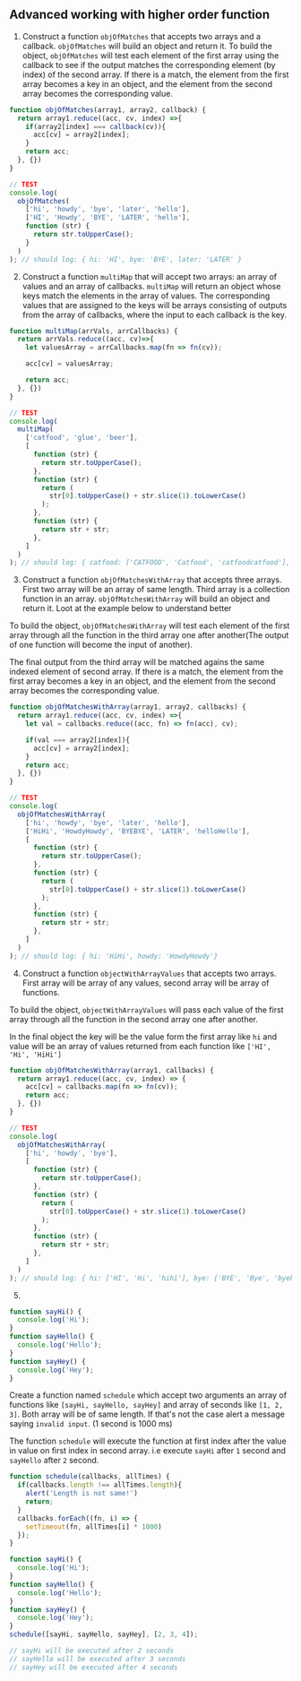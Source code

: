 ## Advanced working with higher order function

1. Construct a function `objOfMatches` that accepts two arrays and a callback. `objOfMatches` will build an object and return it. To build the object, `objOfMatches` will test each element of the first array using the callback to see if the output matches the corresponding element (by index) of the second array. If there is a match, the element from the first array becomes a key in an object, and the element from the second array becomes the corresponding value.

```js
function objOfMatches(array1, array2, callback) {
  return array1.reduce((acc, cv, index) =>{
    if(array2[index] === callback(cv)){
      acc[cv] = array2[index];
    }
    return acc;
  }, {})
}

// TEST
console.log(
  objOfMatches(
    ['hi', 'howdy', 'bye', 'later', 'hello'],
    ['HI', 'Howdy', 'BYE', 'LATER', 'hello'],
    function (str) {
      return str.toUpperCase();
    }
  )
); // should log: { hi: 'HI', bye: 'BYE', later: 'LATER' }
```

2. Construct a function `multiMap` that will accept two arrays: an array of values and an array of callbacks. `multiMap` will return an object whose keys match the elements in the array of values. The corresponding values that are assigned to the keys will be arrays consisting of outputs from the array of callbacks, where the input to each callback is the key.

```js
function multiMap(arrVals, arrCallbacks) {
  return arrVals.reduce((acc, cv)=>{
    let valuesArray = arrCallbacks.map(fn => fn(cv));

    acc[cv] = valuesArray;

    return acc;
  }, {})
}

// TEST
console.log(
  multiMap(
    ['catfood', 'glue', 'beer'],
    [
      function (str) {
        return str.toUpperCase();
      },
      function (str) {
        return (
          str[0].toUpperCase() + str.slice(1).toLowerCase()
        );
      },
      function (str) {
        return str + str;
      },
    ]
  )
); // should log: { catfood: ['CATFOOD', 'Catfood', 'catfoodcatfood'], glue: ['GLUE', 'Glue', 'glueglue'], beer: ['BEER', 'Beer', 'beerbeer'] }
```

3. Construct a function `objOfMatchesWithArray` that accepts three arrays. First two array will be an array of same length. Third array is a collection function in an array. `objOfMatchesWithArray` will build an object and return it. Loot at the example below to understand better

To build the object, `objOfMatchesWithArray` will test each element of the first array through all the function in the third array one after another(The output of one function will become the input of another).

The final output from the third array will be matched agains the same indexed element of second array. If there is a match, the element from the first array becomes a key in an object, and the element from the second array becomes the corresponding value.

```js
function objOfMatchesWithArray(array1, array2, callbacks) {
  return array1.reduce((acc, cv, index) =>{
    let val = callbacks.reduce((acc, fn) => fn(acc), cv);

    if(val === array2[index]){
      acc[cv] = array2[index];
    }
    return acc;
  }, {})
}

// TEST
console.log(
  objOfMatchesWithArray(
    ['hi', 'howdy', 'bye', 'later', 'hello'],
    ['HiHi', 'HowdyHowdy', 'BYEBYE', 'LATER', 'helloHello'],
    [
      function (str) {
        return str.toUpperCase();
      },
      function (str) {
        return (
          str[0].toUpperCase() + str.slice(1).toLowerCase()
        );
      },
      function (str) {
        return str + str;
      },
    ]
  )
); // should log: { hi: 'HiHi', howdy: 'HowdyHowdy'}
```

4. Construct a function `objectWithArrayValues` that accepts two arrays. First array will be array of any values, second array will be array of functions.

To build the object, `objectWithArrayValues` will pass each value of the first array through all the function in the second array one after another.

In the final object the key will be the value form the first array like `hi` and value will be an array of values returned from each function like `['HI', 'Hi', 'HiHi']`

```js
function objOfMatchesWithArray(array1, callbacks) {
  return array1.reduce((acc, cv, index) => {
    acc[cv] = callbacks.map(fn => fn(cv));
    return acc;
  }, {})
}

// TEST
console.log(
  objOfMatchesWithArray(
    ['hi', 'howdy', 'bye'],
    [
      function (str) {
        return str.toUpperCase();
      },
      function (str) {
        return (
          str[0].toUpperCase() + str.slice(1).toLowerCase()
        );
      },
      function (str) {
        return str + str;
      },
    ]
  )
); // should log: { hi: ['HI', 'Hi', 'hihi'], bye: ['BYE', 'Bye', 'byebye'], later: ['LATER', 'Later', 'laterlater'] }
```

5.

```js
function sayHi() {
  console.log('Hi');
}
function sayHello() {
  console.log('Hello');
}
function sayHey() {
  console.log('Hey');
}
```

Create a function named `schedule` which accept two arguments an array of functions like `[sayHi, sayHello, sayHey]` and array of seconds like `[1, 2, 3]`. Both array will be of same length. If that's not the case alert a message saying `invalid input`. (1 second is 1000 ms)

The function `schedule` will execute the function at first index after the value in value on first index in second array. i.e execute `sayHi` after `1` second and `sayHello` after `2` second.

```js
function schedule(callbacks, allTimes) {
  if(callbacks.length !== allTimes.length){
    alert('Length is not same!')
    return;
  }
  callbacks.forEach((fn, i) => {
    setTimeout(fn, allTimes[i] * 1000)
  });
}

function sayHi() {
  console.log('Hi');
}
function sayHello() {
  console.log('Hello');
}
function sayHey() {
  console.log('Hey');
}
schedule([sayHi, sayHello, sayHey], [2, 3, 4]);

// sayHi will be executed after 2 seconds
// sayHello will be executed after 3 seconds
// sayHey will be executed after 4 seconds
```
